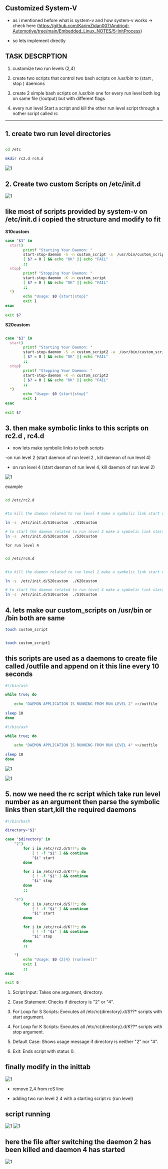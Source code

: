 ## Customized System-V

- as i mentioned before what is system-v and how system-v works -> check here (https://github.com/KarimZidan007/Andriod-Automotive/tree/main/Embedded_Linux_NOTES/5-InitProcess)

- so lets implement directly

## TASK DESCRPTION

1. customize two run levels (2,4)

2. create two scripts that control two bash scripts on /usr/bin to (start , stop ) daemons

3. create 2 simple bash scripts on /usr/bin one for every run level both log on same file (/output) but with different flags 

4. every run level Start a script and kill the other run level script through a nother script called rc




-----------------------------------------------------------------------------------------------------------

## 1. create two run level directories

```sh

cd /etc 

mkdir rc2.d rc4.d
```

![1](images/1.png)

## 2. Create two custom Scripts on /etc/init.d

![1](images/2.png)

## like most of scripts provided by system-v on /etc/init.d i copied the structure and modify to fit 
**S10custom** 
```sh
case "$1" in
  start)               
        printf "Starting Your Daemon: "
        start-stop-daemon -S -n custom_script -a  /usr/bin/custom_script &        
        [ $? = 0 ] && echo "OK" || echo "FAIL"         
        ;;                                    
  stop)   
        printf "Stopping Your Daemon: "
        start-stop-daemon -K -n custom_script       
        [ $? = 0 ] && echo "OK" || echo "FAIL"
        ;;                                                           
  *)                   
        echo "Usage: $0 {start|stop}" 
        exit 1                               
esac             
                 
exit $? 


```



**S20custom**
```sh

case "$1" in
  start)               
        printf "Starting Your Daemon: "
        start-stop-daemon -S -n custom_script2 -a  /usr/bin/custom_script &        
        [ $? = 0 ] && echo "OK" || echo "FAIL"         
        ;;                                    
  stop)   
        printf "Stopping Your Daemon: "
        start-stop-daemon -K -n custom_script2       
        [ $? = 0 ] && echo "OK" || echo "FAIL"
        ;;                                                           
  *)                   
        echo "Usage: $0 {start|stop}" 
        exit 1                               
esac             
                 
exit $? 


```


## 3. then make symbolic links to this scripts on rc2.d , rc4.d

- now lets make symbolic links to both scripts 

-on run level 2 (start daemon of run level 2 , kill daemon of run level 4)

- on run level 4 (start daemon of run level 4, kill daemon of run level 2) 

![1](images/symblink.png)

example
```sh

cd /etc/rc2.d


#to kill the daemon related to run level 4 make a symbolic link start with K ->KILL

ln -s  /etc/init.d/S10custom  ./K10custom       

# to start the daemon related to run level 2 make a symbolic link start with S ->Start
ln -s  /etc/init.d/S20custom  ./S20custom
```

`for run level 4`
```sh

cd /etc/rc4.d


#to kill the daemon related to run level 2 make a symbolic link start with K ->KILL

ln -s  /etc/init.d/S20custom  ./K20custom       

# to start the daemon related to run level 4 make a symbolic link start with S ->Start
ln -s  /etc/init.d/S10custom  ./S10custom
```


## 4. lets make our custom_scripts on /usr/bin  or /bin both are same

```sh
touch custom_script


touch custom_script1


```

## this scripts are used as a daemons to create file called /outfile and append on it this line every 10 seconds  
```sh
#!/bin/ash 

while true; do  
    
    echo "DAEMON APPLICATION IS RUNNING FROM RUN LEVEL 2" >>/outfile 
  
sleep 10 
done

```

```sh
#!/bin/ash 

while true; do  
    
    echo "DAEMON APPLICATION IS RUNNING FROM RUN LEVEL 4" >>/outfile 
  
sleep 10 
done

```

![1](images/level2.png)


![1](images/level4.png)


## 5. now we need the rc script which take run level number as an argument then parse the symbolic links then start,kill the required daemons 


```sh
#!/bin/bash

directory="$1"

case "$directory" in
    "2")
        for i in /etc/rc2.d/S??*; do
            [ ! -f "$i" ] && continue
            "$i" start
        done

        for i in /etc/rc2.d/K??*; do
            [ ! -f "$i" ] && continue
            "$i" stop
        done
        ;;
    
    "4")
        for i in /etc/rc4.d/S??*; do
            [ ! -f "$i" ] && continue
            "$i" start
        done

        for i in /etc/rc4.d/K??*; do
            [ ! -f "$i" ] && continue
            "$i" stop
        done
        ;;
    
    *)
        echo "Usage: $0 {2|4} (runlevel)"
        exit 1
        ;;
esac

exit 0

```

1. Script Input: Takes one argument, directory.

2. Case Statement: Checks if directory is "2" or "4".

3. For Loop for S Scripts: Executes all /etc/rc{directory}.d/S??* scripts with start argument.

4. For Loop for K Scripts: Executes all /etc/rc{directory}.d/K??* scripts with stop argument.

5. Default Case: Shows usage message if directory is neither "2" nor "4".

6. Exit: Ends script with status 0.



## finally modify in the inittab

![1](images/inittab.png)

- remove 2,4 from rcS line

- adding two run level 2 4 with a starting script rc (run level)



## script running 

![1](images/11.png)
![1](images/22.png)

## here the file after switching the daemon 2 has been killed and daemon 4 has started 



![1](images/33.png)


